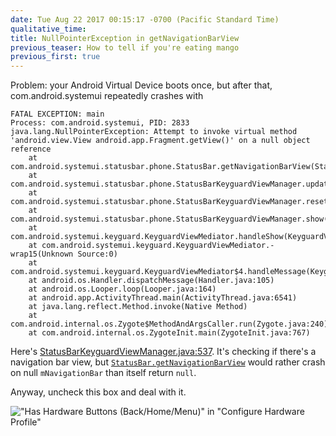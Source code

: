 ```yaml
---
date: Tue Aug 22 2017 00:15:17 -0700 (Pacific Standard Time)
qualitative_time: 
title: NullPointerException in getNavigationBarView
previous_teaser: How to tell if you're eating mango
previous_first: true
---
```

Problem: your Android Virtual Device boots once, but after that, com.android.systemui repeatedly crashes with

```
FATAL EXCEPTION: main
Process: com.android.systemui, PID: 2833
java.lang.NullPointerException: Attempt to invoke virtual method 'android.view.View android.app.Fragment.getView()' on a null object reference
    at com.android.systemui.statusbar.phone.StatusBar.getNavigationBarView(StatusBar.java:4636)
    at com.android.systemui.statusbar.phone.StatusBarKeyguardViewManager.updateStates(StatusBarKeyguardViewManager.java:537)
    at com.android.systemui.statusbar.phone.StatusBarKeyguardViewManager.reset(StatusBarKeyguardViewManager.java:207)
    at com.android.systemui.statusbar.phone.StatusBarKeyguardViewManager.show(StatusBarKeyguardViewManager.java:145)
    at com.android.systemui.keyguard.KeyguardViewMediator.handleShow(KeyguardViewMediator.java:1721)
    at com.android.systemui.keyguard.KeyguardViewMediator.-wrap15(Unknown Source:0)
    at com.android.systemui.keyguard.KeyguardViewMediator$4.handleMessage(KeyguardViewMediator.java:1482)
    at android.os.Handler.dispatchMessage(Handler.java:105)
    at android.os.Looper.loop(Looper.java:164)
    at android.app.ActivityThread.main(ActivityThread.java:6541)
    at java.lang.reflect.Method.invoke(Native Method)
    at com.android.internal.os.Zygote$MethodAndArgsCaller.run(Zygote.java:240)
    at com.android.internal.os.ZygoteInit.main(ZygoteInit.java:767)
```

Here's [StatusBarKeyguardViewManager.java:537](https://android.googlesource.com/platform/frameworks/base/+/android-8.0.0_r4/packages/SystemUI/src/com/android/systemui/statusbar/phone/StatusBarKeyguardViewManager.java#537).
It's checking if there's a navigation bar view, but [`StatusBar.getNavigationBarView`](https://android.googlesource.com/platform/frameworks/base/+/android-8.0.0_r4/packages/SystemUI/src/com/android/systemui/statusbar/phone/StatusBar.java#4636) would rather crash on null `mNavigationBar` than itself return `null`.

Anyway, uncheck this box and deal with it.

!["Has Hardware Buttons (Back/Home/Menu)" in "Configure Hardware Profile"](http://i.imgur.com/EdM6CYk.png)
